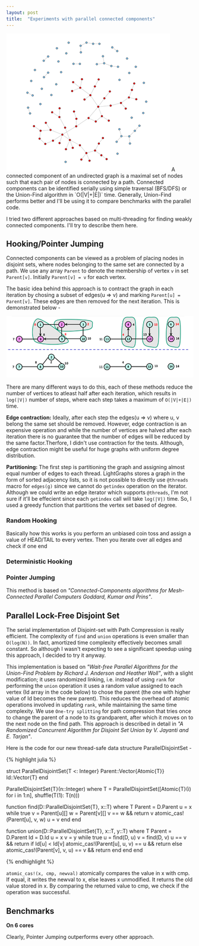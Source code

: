 ```yaml
---
layout: post
title:  "Experiments with parallel connected components"
---
```

<img src="../assets/cc.png">
A connected component of an undirected graph is a maximal set of nodes such that each pair of nodes is connected by a path. Connected components can be identified serially using simple traversal (BFS/DFS) or the Union-Find algorithm in `O(|V|+|E|)` time. Generally, Union-Find performs better and I'll be using it to compare benchmarks with the parallel code.

I tried two different approaches based on multi-threading for finding weakly connected components. I'll try to describe them here.

## Hooking/Pointer Jumping
Connected components can be viewed as a problem of placing nodes in disjoint sets, where nodes belonging to the same set are connected by a path. We use any array `Parent` to denote the membership of vertex `v` in set `Parent[v]`. Initially `Parent[v] = v` for each vertex.

The basic idea behind this approach is to contract the graph in each iteration by chosing a subset of edges(u => v) and marking `Parent[u] = Parent[v]`. These edges are then removed for the next iteration. This is demonstrated below -

<img src="../assets/red.png">

There are many different ways to do this, each of these methods reduce the number of vertices to atleast half after each iteration, which results in `log(|V|)` number of steps, where each step takes a maximum of `O(|V|+|E|)` time.

**Edge contraction:**
Ideally, after each step the edges(u => v) where u, v belong the same set should be removed. However, edge contraction is an expensive operation and while the number of vertices are halved after each iteration there is no guarantee that the number of edges will be reduced by the same factor.Therfore, I didn't use contraction for the tests. Although, edge contraction might be useful for huge graphs with uniform degree distribution.

**Partitioning:**
The first step is partitioning the graph and assigning almost equal number of edges to each thread. LightGraphs stores a graph in the form of sorted adjacency lists, so it is not possible to directly use `@threads` macro for `edges(g)` since we cannot do `getindex` operation on the iterator. Although we could write an edge iterator which supports `@threads`, I'm not sure if it'll be effecient since each `getindex` call will take `log(|V|)` time. So, I used a greedy function that partitions the vertex set based of degree.

### Random Hooking
Basically how this works is you perform an unbiased coin toss and assign a value of HEAD/TAIL to every vertex. Then you iterate over all edges and check if one end 

### Deterministic Hooking


### Pointer Jumping
This method is based on *"Connected-Components algorithms for Mesh-Connected Parallel Computers
Goddard, Kumar and Prins"*.


## Parallel Lock-Free Disjoint Set
The serial implementation of Disjoint-set with Path Compression is really efficient. The complexity of `find` and `union` operations is even smaller than `O(log(N))`. In fact, amortized time complexity effectively becomes small constant. So although I wasn't expecting to see a significant speedup using this approach, I decided to try it anyway.

This implementation is based on *"Wait-free Parallel Algorithms for the Union-Find Problem by Richard J. Anderson and Heather Woll"*, with a slight modification; it uses randomized linking, i.e. instead of using `rank` for performing the `union` operation it uses a random value assigned to each vertex (Id array in the code below) to chose the parent (the one with higher value of Id becomes the new parent). This reduces the overhead of atomic operations involved in updating `rank`, while maintaining the same time complexity. We use `One-try splitting` for path compression that tries once to change the parent of a node to its grandparent, after which it moves on to the next node on the find path. This approach is described in detail in *"A Randomized Concurrent Algorithm for Disjoint Set Union by V. Jayanti and E. Tarjan"*.

Here is the code for our new thread-safe data structure ParallelDisjointSet -

{% highlight julia %}

struct ParallelDisjointSet{T <: Integer}
    Parent::Vector{Atomic{T}}
    Id::Vector{T}
end

ParallelDisjointSet{T}(n::Integer) where T =
    ParallelDisjointSet([Atomic{T}(i) for i in 1:n], shuffle(T(1): T(n)))

function find(D::ParallelDisjointSet{T}, x::T) where T
    Parent = D.Parent
    u = x
    while true
        v = Parent[u][]
        w = Parent[v][]
        v == w && return v
        atomic_cas!(Parent[u], v, w)
        u = v
    end
end

function union(D::ParallelDisjointSet{T}, x::T, y::T) where T
    Parent = D.Parent
    Id = D.Id
    u = x
    v = y
    while true
        u = find(D, u)
        v = find(D, v)
        u == v && return
        if Id[u] < Id[v]
            atomic_cas!(Parent[u], u, v) == u && return
        else
            atomic_cas!(Parent[v], v, u) == v && return
        end
    end
end

{% endhighlight %}

`atomic_cas!(x, cmp, newval)` atomically compares the value in x with cmp. If equal, it writes the newval to x, else leaves x unmodified. It returns the old value stored in x. By comparing the returned value to cmp, we check if the operation was successful.

## Benchmarks
**On 6 cores**


Clearly, Pointer Jumping outperforms every other approach.
